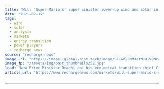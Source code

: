 ```yaml
---
title: "Will ‘Super Mario’s’ super minister power-up wind and solar in Italy?"
date: "2021-02-15"
tags: 
  - wind
  - solar
  - analysis
  - markets
  - energy transition
  - power players
  - recharge news
source: "recharge news"
image_url: "https://images-global.nhst.tech/image/SFIwVlZNM3orMDBIV0NrZUN0ZXhEZkorbFdaN3F1TkVyVVNTTjdFY2MrND0=/nhst/binary/ca119986230f07011d87a5c853245a0b"
image_fp: "/assets/img/post_thumbnails/52.jpg"
lead: "New Prime Minister Draghi and his ecological transition chief Cingolani urged to use massive EU recovery funds wisely to boost the energy transition"
article_url: "https://www.rechargenews.com/markets/will-super-mario-s-super-minister-power-up-wind-and-solar-in-italy-/2-1-963149"
---
```


---
